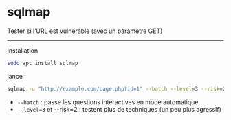 # sqlmap
Tester si l’URL est vulnérable (avec un paramètre GET)
<hr>

Installation

```bash
sudo apt install sqlmap
```
lance :
```bash
sqlmap -u "http://example.com/page.php?id=1" --batch --level=3 --risk=2
```
* `--batch` : passe les questions interactives en mode automatique
* `--level=3` et --risk=2 : testent plus de techniques (un peu plus agressif)


